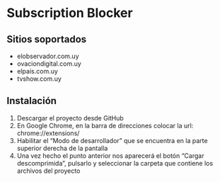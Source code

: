 # Subscription Blocker

## Sitios soportados
* elobservador.com.uy
* ovaciondigital.com.uy
* elpais.com.uy
* tvshow.com.uy

## Instalación
1.	Descargar el proyecto desde GitHub
2.	En Google Chrome, en la barra de direcciones colocar la url: chrome://extensions/
3.	Habilitar el “Modo de desarrollador” que se encuentra en la parte superior derecha de la pantalla
4.	Una vez hecho el punto anterior nos aparecerá el botón “Cargar descomprimida”, pulsarlo y seleccionar la carpeta que contiene los archivos del proyecto
